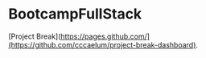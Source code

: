# BootcampFullStack

[Project Break](https://pages.github.com/](https://github.com/cccaelum/project-break-dashboard).
